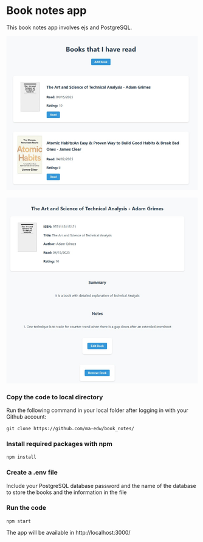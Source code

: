 # Book notes app

This book notes app involves ejs and PostgreSQL.
</br>

![alt text](images/image1.jpg)
</br>
</br>
![alt text](images/image2.jpg)

### Copy the code to local directory
Run the following command in your local folder after logging in with your Github account:
```
git clone https://github.com/ma-edw/book_notes/
```

### Install required packages with npm
```
npm install
```

### Create a .env file
Include your PostgreSQL database password and the name of the database to store the books and the information in the file

### Run the code
```
npm start
```
The app will be available in http://localhost:3000/
